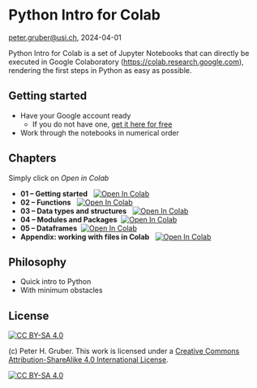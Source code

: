 # Python Intro for Colab
peter.gruber@usi.ch, 2024-04-01

Python Intro for Colab is a set of Jupyter Notebooks that can directly be executed in Google Colaboratory (https://colab.research.google.com), rendering the first steps in Python as easy as possible.


## Getting started
* Have your Google account ready
  * If you do not have one, [get it here for free](https://accounts.google.com/signup/v2/createaccount)
* Work through the notebooks in numerical order

## Chapters
Simply click on *Open in Colab*

* **01 – Getting started** &nbsp; <a target="_blank" href="https://colab.research.google.com/github/peterhgruber/python-intro-colab/blob/main/01Python_Intro.ipynb"><img src="https://colab.research.google.com/assets/colab-badge.svg" alt="Open In Colab"/></a>
* **02 – Functions** &nbsp; <a target="_blank" href="https://colab.research.google.com/github/peterhgruber/python-intro-colab/blob/main/02Python_Functions.ipynb"><img src="https://colab.research.google.com/assets/colab-badge.svg" alt="Open In Colab"/></a>
* **03 – Data types and structures** &nbsp; <a target="_blank" href="https://colab.research.google.com/github/peterhgruber/python-intro-colab/blob/main/03Python_Data.ipynb"><img src="https://colab.research.google.com/assets/colab-badge.svg" alt="Open In Colab"/></a>
* **04 – Modules and Packages** &nbsp;<a target="_blank" href="https://colab.research.google.com/github/peterhgruber/python-intro-colab/blob/main/04Python_Modules.ipynb"><img src="https://colab.research.google.com/assets/colab-badge.svg" alt="Open In Colab"/></a>
* **05 – Dataframes** &nbsp;<a target="_blank" href="https://colab.research.google.com/github/peterhgruber/python-intro-colab/blob/main/05Python_Dataframes.ipynb"><img src="https://colab.research.google.com/assets/colab-badge.svg" alt="Open In Colab"/></a>
* **Appendix: working with files in Colab** &nbsp; <a target="_blank" href="https://colab.research.google.com/github/peterhgruber/python-intro-colab/blob/main/99Python_Colab_data.ipynb">  <img src="https://colab.research.google.com/assets/colab-badge.svg" alt="Open In Colab"/> </a>

## Philosophy
* Quick intro to Python
* With minimum obstacles


## License

[![CC BY-SA 4.0][cc-by-sa-shield]][cc-by-sa]

(c) Peter H. Gruber. This work is licensed under a
[Creative Commons Attribution-ShareAlike 4.0 International License][cc-by-sa].

[![CC BY-SA 4.0][cc-by-sa-image]][cc-by-sa]

[cc-by-sa]: http://creativecommons.org/licenses/by-sa/4.0/
[cc-by-sa-image]: https://licensebuttons.net/l/by-sa/4.0/88x31.png
[cc-by-sa-shield]: https://img.shields.io/badge/License-CC%20BY--SA%204.0-lightgrey.svg

 